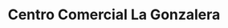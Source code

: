 ---
title: "Centro Comercial La Gonzalera"
url: /san-antonio-de-los-altos/centro-comercial-la-gonzalera/
shop: centro comercial
---
